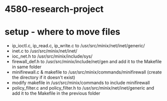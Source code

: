 # 4580-research-project

# setup - where to move files
- ip_ioctl.c, ip_read.c, ip_write.c to /usr/src/minix/net/inet/generic/
- inet.c to /usr/src/minix/net/inet/
- ioc_net.h to /usr/src/minix/include/sys/
- firewall_def.h to /usr/src/minix/include/net/gen and add it to the Makefile in same folder
- minifirewall.c & makefile to /usr/src/minix/commands/minifirewall (create the directory if it doesn't exist) 
- modify makefile in /usr/src/minix/commands to include minifirewall
- policy_filter.c and policy_filter.h to /usr/src/minix/net/inet/generic and add it to the Makefile in the previous folder